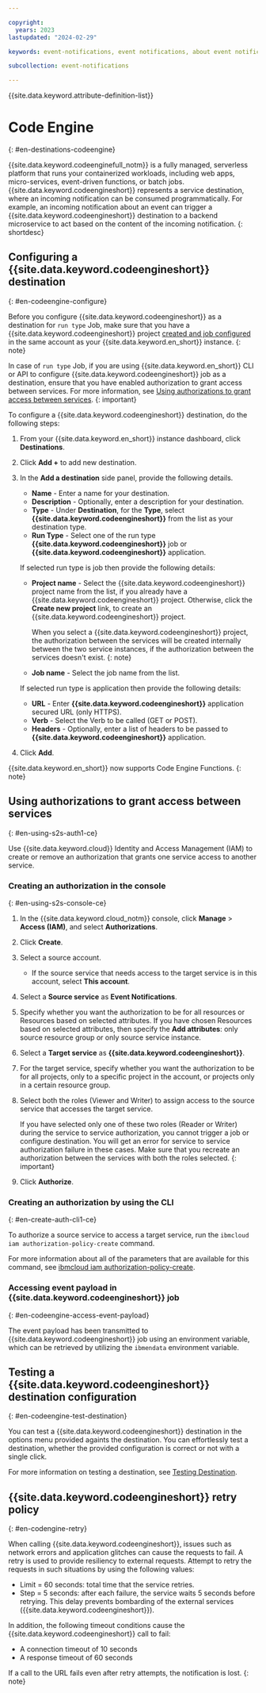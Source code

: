 ```yaml
---

copyright:
  years: 2023
lastupdated: "2024-02-29"

keywords: event-notifications, event notifications, about event notifications, destinations, code engine

subcollection: event-notifications

---
```


{{site.data.keyword.attribute-definition-list}}

# Code Engine
{: #en-destinations-codeengine}

{{site.data.keyword.codeenginefull_notm}} is a fully managed, serverless platform that runs your containerized workloads, including web apps, micro-services, event-driven functions, or batch jobs. {{site.data.keyword.codeengineshort}} represents a service destination, where an incoming notification can be consumed programmatically. For example, an incoming notification about an event can trigger a {{site.data.keyword.codeengineshort}} destination to a backend microservice to act based on the content of the incoming notification.
{: shortdesc}

## Configuring a {{site.data.keyword.codeengineshort}} destination
{: #en-codeengine-configure}

Before you configure {{site.data.keyword.codeengineshort}} as a destination for `run type` Job, make sure that you have a {{site.data.keyword.codeengineshort}} project [created and job configured](https://cloud.ibm.com/codeengine/projects) in the same account as your {{site.data.keyword.en_short}} instance.
{: note}

In case of `run type` Job, if you are using {{site.data.keyword.en_short}} CLI or API to configure {{site.data.keyword.codeengineshort}} job as a destination, ensure that you have enabled authorization to grant access between services. For more information, see [Using authorizations to grant access between services](#en-using-s2s-auth1-ce).
{: important}

To configure a {{site.data.keyword.codeengineshort}} destination, do the following steps:

1. From your {{site.data.keyword.en_short}} instance dashboard, click **Destinations**.

1. Click **Add +** to add new destination.

1. In the **Add a destination** side panel, provide the following details.

    - **Name** - Enter a name for your destination.
    - **Description** - Optionally, enter a description for your destination.
    - **Type** - Under **Destination**, for the **Type**, select **{{site.data.keyword.codeengineshort}}** from the list as your destination type.
    - **Run Type** - Select one of the run type **{{site.data.keyword.codeengineshort}}** job or **{{site.data.keyword.codeengineshort}}** application.
    
    If selected run type is job then provide the following details:
    - **Project name** - Select the {{site.data.keyword.codeengineshort}} project name from the list, if you already have a {{site.data.keyword.codeengineshort}} project. Otherwise, click the **Create new project** link, to create an {{site.data.keyword.codeengineshort}} project.

        When you select a {{site.data.keyword.codeengineshort}} project, the authorization between the services will be created internally between the two service instances, if the authorization between the services doesn't exist.
        {: note}

    - **Job name** - Select the job name from the list.

    If selected run type is application then provide the following details:
    - **URL** - Enter **{{site.data.keyword.codeengineshort}}** application secured URL (only HTTPS).
    - **Verb** - Select the Verb to be called (GET or POST).
    - **Headers** - Optionally, enter a list of headers to be passed to **{{site.data.keyword.codeengineshort}}** application.

4. Click **Add**.

{{site.data.keyword.en_short}} now supports Code Engine Functions.
{: note}

## Using authorizations to grant access between services
{: #en-using-s2s-auth1-ce}

Use {{site.data.keyword.cloud}} Identity and Access Management (IAM) to create or remove an authorization that grants one service access to another service.


### Creating an authorization in the console
{: #en-using-s2s-console-ce}

1. In the {{site.data.keyword.cloud_notm}} console, click **Manage** > **Access (IAM)**, and select **Authorizations**.

1. Click **Create**.

1. Select a source account.
   * If the source service that needs access to the target service is in this account, select **This account**.

1. Select a **Source service** as **Event Notifications**.

1. Specify whether you want the authorization to be for all resources or Resources based on selected attributes. If you have chosen Resources based on selected attributes, then specify the **Add attributes**: only source resource group or only source service instance.

1. Select a **Target service** as **{{site.data.keyword.codeengineshort}}**.

1. For the target service, specify whether you want the authorization to be for all projects, only to a specific project in the account, or projects only in a certain resource group.

1. Select both the roles (Viewer and Writer) to assign access to the source service that accesses the target service.

   If you have selected only one of these two roles (Reader or Writer) during the service to service authorization, you cannot trigger a job or configure destination. You will get an error for service to service authorization failure in these cases. Make sure that you recreate an authorization between the services with both the roles selected.
{: important}

1. Click **Authorize**.

### Creating an authorization by using the CLI
{: #en-create-auth-cli1-ce}

To authorize a source service to access a target service, run the `ibmcloud iam authorization-policy-create` command.

For more information about all of the parameters that are available for this command, see [ibmcloud iam authorization-policy-create](/docs/cli?topic=cli-ibmcloud_commands_iam#ibmcloud_iam_authorization_policy_create).

### Accessing event payload in {{site.data.keyword.codeengineshort}} job
{: #en-codeengine-access-event-payload}

The event payload has been transmitted to {{site.data.keyword.codeengineshort}} job using an environment variable, which can be retrieved by utilizing the `ibmendata` environment variable.

## Testing a {{site.data.keyword.codeengineshort}} destination configuration
{: #en-codeengine-test-destination}

You can test a {{site.data.keyword.codeengineshort}} destination in the options menu provided againts the destination. You can effortlessly test a destination, whether the provided configuration is correct or not with a single click.

For more information on testing a destination, see [Testing Destination](/docs/event-notifications?topic=event-notifications-en-test-destination).

## {{site.data.keyword.codeengineshort}} retry policy
{: #en-codengine-retry}

When calling {{site.data.keyword.codeengineshort}}, issues such as network errors and application glitches can cause the requests to fail. A retry is used to provide resiliency to external requests. Attempt to retry the requests in such situations by using the following values:

- Limit = 60 seconds: total time that the service retries.
- Step = 5 seconds: after each failure, the service waits 5 seconds before retrying. This delay prevents bombarding of the external services ({{site.data.keyword.codeengineshort}}).

In addition, the following timeout conditions cause the {{site.data.keyword.codeengineshort}} call to fail:

- A connection timeout of 10 seconds
- A response timeout of 60 seconds

If a call to the URL fails even after retry attempts, the notification is lost.
{: note}
